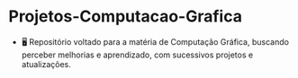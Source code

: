 # Projetos-Computacao-Grafica

- 🖥️ Repositório voltado para a matéria de Computação Gráfica, buscando perceber melhorias e aprendizado, com sucessivos projetos e atualizações. 
